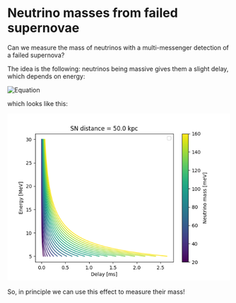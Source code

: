 # Neutrino masses from failed supernovae

Can we measure the mass of neutrinos with a multi-messenger detection of a failed supernova?

The idea is the following: neutrinos being massive gives them a slight delay, which depends on energy: 

![Equation](https://latex.codecogs.com/png.image?\dpi{110}\bg{white}\Delta&space;t&space;\approx&space;\frac{D}{c}&space;\frac{m^2}{E^2})

which looks like this:

![figure](delays.png)

So, in principle we can use this effect to measure their mass! 
